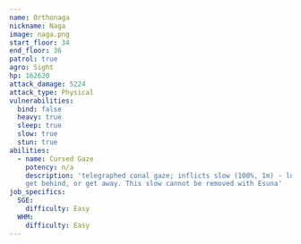 ```yaml
---
name: Orthonaga
nickname: Naga
image: naga.png
start_floor: 34
end_floor: 36
patrol: true
agro: Sight
hp: 162620
attack_damage: 5224
attack_type: Physical
vulnerabilities:
  bind: false
  heavy: true
  sleep: true
  slow: true
  stun: true
abilities:
  - name: Cursed Gaze
    potency: n/a
    description: 'telegraphed conal gaze; inflicts slow (100%, 1m) - look away,
    get behind, or get away. This slow cannot be removed with Esuna'
job_specifics:
  SGE:
    difficulty: Easy
  WHM:
    difficulty: Easy
---
```

